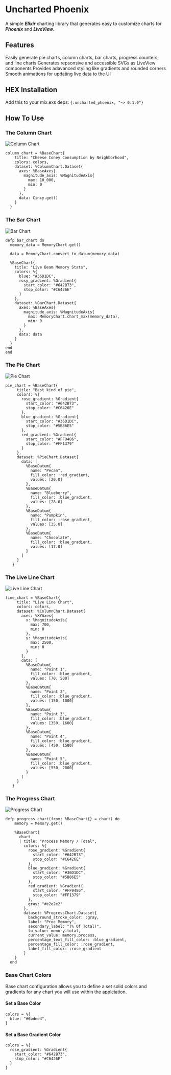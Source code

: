 # Uncharted Phoenix
A simple ***Elixir*** charting library that generates easy to customize charts for ***Phoenix*** and ***LiveView***.

## Features
Easily generate pie charts, column charts, bar charts, progress counters, and line charts
Generates repsonsive and accessible SVGs as LiveView components
Provides adavanced styling like gradients and rounded corners
Smooth animations for updating live data to the UI

## HEX Installation
Add this to your mix.exs deps:
``` {:uncharted_phoenix, "~> 0.1.0"} ```

## How To Use

### The Column Chart
![Column Chart](assets/images/column-chart.jpg "Column Chart")

  ```
  column_chart = %BaseChart{
      title: "Cheese Coney Consumption by Neighborhood",
      colors: colors,
      dataset: %ColumnChart.Dataset{
        axes: %BaseAxes{
          magnitude_axis: %MagnitudeAxis{
            max: 10_000,
            min: 0
          }
        },
        data: Cincy.get()
      }
    }
  ```

### The Bar Chart
![Bar Chart](assets/images/bar-chart.jpg "Bar Chart")
  ```
  defp bar_chart do
    memory_data = MemoryChart.get()

    data = MemoryChart.convert_to_datum(memory_data)

    %BaseChart{
      title: "Live Beam Memory Stats",
      colors: %{
        blue: "#36D1DC",
        rosy_gradient: %Gradient{
          start_color: "#642B73",
          stop_color: "#C6426E"
        }
      },
      dataset: %BarChart.Dataset{
        axes: %BaseAxes{
          magnitude_axis: %MagnitudeAxis{
            max: MemoryChart.chart_max(memory_data),
            min: 0
          }
        },
        data: data
      }
    }
  end
end
  ```

### The Pie Chart
![Pie Chart](assets/images/pie-chart.jpg "Pie Chart")

 ```
 pie_chart = %BaseChart{
      title: "Best kind of pie",
      colors: %{
        rose_gradient: %Gradient{
          start_color: "#642B73",
          stop_color: "#C6426E"
        },
        blue_gradient: %Gradient{
          start_color: "#36D1DC",
          stop_color: "#5B86E5"
        },
        red_gradient: %Gradient{
          start_color: "#FF9486",
          stop_color: "#FF1379"
        }
      },
      dataset: %PieChart.Dataset{
        data: [
          %BaseDatum{
            name: "Pecan",
            fill_color: :red_gradient,
            values: [20.0]
          },
          %BaseDatum{
            name: "Blueberry",
            fill_color: :blue_gradient,
            values: [28.0]
          },
          %BaseDatum{
            name: "Pumpkin",
            fill_color: :rose_gradient,
            values: [35.0]
          },
          %BaseDatum{
            name: "Chocolate",
            fill_color: :blue_gradient,
            values: [17.0]
          }
        ]
      }
    }
 ```

### The Live Line Chart
![Live Line Chart](assets/images/line-chart.jpg "Live Line Chart")

 ```
 line_chart = %BaseChart{
      title: "Live Line Chart",
      colors: colors,
      dataset: %ColumnChart.Dataset{
        axes: %XYAxes{
          x: %MagnitudeAxis{
            max: 700,
            min: 0
          },
          y: %MagnitudeAxis{
            max: 2500,
            min: 0
          }
        },
        data: [
          %BaseDatum{
            name: "Point 1",
            fill_color: :blue_gradient,
            values: [70, 500]
          },
          %BaseDatum{
            name: "Point 2",
            fill_color: :blue_gradient,
            values: [150, 1000]
          },
          %BaseDatum{
            name: "Point 3",
            fill_color: :blue_gradient,
            values: [350, 1600]
          },
          %BaseDatum{
            name: "Point 4",
            fill_color: :blue_gradient,
            values: [450, 1500]
          },
          %BaseDatum{
            name: "Point 5",
            fill_color: :blue_gradient,
            values: [550, 2000]
          }
        ]
      }
    }
 ```

### The Progress Chart
![Progress Chart](assets/images/progress-chart.jpg "Progress Chart")
```
defp progress_chart(from: %BaseChart{} = chart) do
    memory = Memory.get()

    %BaseChart{
      chart
      | title: "Process Memory / Total",
        colors: %{
          rose_gradient: %Gradient{
            start_color: "#642B73",
            stop_color: "#C6426E"
          },
          blue_gradient: %Gradient{
            start_color: "#36D1DC",
            stop_color: "#5B86E5"
          },
          red_gradient: %Gradient{
            start_color: "#FF9486",
            stop_color: "#FF1379"
          },
          gray: "#e2e2e2"
        },
        dataset: %ProgressChart.Dataset{
          background_stroke_color: :gray,
          label: "Proc Memory",
          secondary_label: "(% Of Total)",
          to_value: memory.total,
          current_value: memory.process,
          percentage_text_fill_color: :blue_gradient,
          percentage_fill_color: :rose_gradient,
          label_fill_color: :rose_gradient
        }
    }
  end
```
  
### Base Chart Colors 
Base chart configuration allows you to define a set solid colors and gradients for any chart you will use within the applciation.

#### Set a Base Color
```
colors = %{
  blue: "#6bdee4",
}
```

#### Set a Base Gradient Color
```
colors = %{
  rose_gradient: %Gradient{
    start_color: "#642B73",
    stop_color: "#C6426E"
  }
}
```

